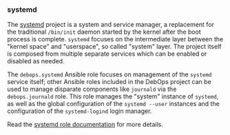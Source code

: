 ### systemd

The [systemd](https://www.freedesktop.org/wiki/Software/systemd/)
project is a system and service manager, a replacement for the
traditional `/bin/init` daemon started by the kernel after the boot
process is complete. `systemd` focuses on the intermediate layer between
the "kernel space" and "userspace", so called "system" layer. The
project itself is composed from multiple separate services which can be
enabled or disabled as needed.

The `debops.systemd` Ansible role focuses on management of the `systemd`
service itself; other Ansible roles included in the DebOps project can
be used to manage disparate components like `journald` via the
`debops.journald` role. This role manages the "system" instance of
`systemd`, as well as the global configuration of the `systemd --user`
instances and the configuration of the `systemd-logind` login manager.

Read the [systemd role documentation](https://docs.debops.org/en/HEAD/ansible/roles/systemd/) for more details.

